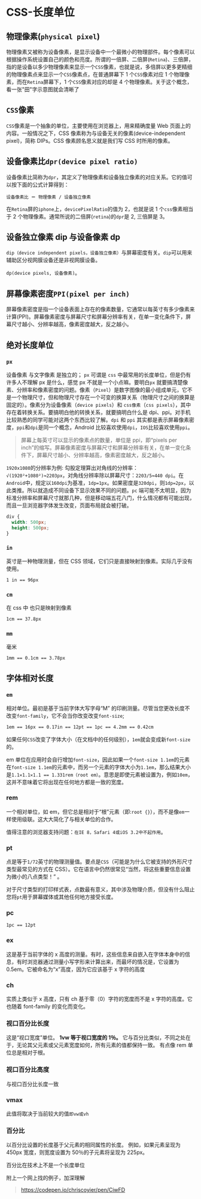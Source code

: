 # CSS-长度单位

## 物理像素(`physical pixel`)

物理像素又被称为设备像素，是显示设备中一个最微小的物理部件。每个像素可以根据操作系统设置自己的颜色和亮度。所谓的一倍屏、二倍屏(`Retina`)、三倍屏，指的是设备以多少物理像素来显示一个`CSS`像素，也就是说，多倍屏以更多更精细的物理像素点来显示一个`CSS`像素点，在普通屏幕下 1 个`CSS`像素对应 1 个物理像素，而在`Retina`屏幕下，1 个`CSS`像素对应的却是 4 个物理像素。关于这个概念，看一张"田"字示意图就会清晰了

## `CSS`像素

`CSS`像素是一个抽象的单位，主要使用在浏览器上，用来精确度量 Web 页面上的内容。一般情况之下，CSS 像素称为与设备无关的像素(device-independent pixel)，简称 DIPs。CSS 像素顾名思义就是我们写 CSS 时所用的像素。

## 设备像素比`dpr(device pixel ratio)`

设备像素比简称为`dpr`，其定义了物理像素和设备独立像素的对应关系。它的值可以按下面的公式计算得到：

`设备像素比 ＝ 物理像素 / 设备独立像素`

在`Retina`屏的`iphone`上，`devicePixelRatio`的值为 2，也就是说 1 个`css`像素相当于 2 个物理像素。通常所说的二倍屏(`retina`)的`dpr`是 2, 三倍屏是 3。

## 设备独立像素 dip 与设备像素 dp

`dip（device independent pixels，设备独立像素）`与屏幕密度有关。`dip`可以用来辅助区分视网膜设备还是非视网膜设备。

`dp(device pixels, 设备像素)`。

## 屏幕像素密度`PPI(pixel per inch)`

屏幕像素密度是指一个设备表面上存在的像素数量，它通常以每英寸有多少像素来计算(PPI)。屏幕像素密度与屏幕尺寸和屏幕分辨率有关，在单一变化条件下，屏幕尺寸越小、分辨率越高，像素密度越大，反之越小。

## 绝对长度单位

### `px`

设备像素 与文字像素 是独立的；
`px` 可谓是 `css` 中最常用的长度单位，但是仍有许多人不理解 px 是什么，感觉 px 不就是一个小点嘛。要明白`px` 就要搞清楚像素、分辨率和像素密度的问题。像素（`Pixel`）是数字图像的最小组成单元，它不是一个物理尺寸，但和物理尺寸存在一个可变的换算关系（物理尺寸之间的换算是固定的）。像素分为设备像素（`device pixels`）和 `css像素`（`css pixels`），其中存在着转换关系。要搞明白他的转换关系，就要搞明白什么是 dpi、ppi。对手机比较熟悉的同学可能对这两个东西比较了解。`dpi` 和 `ppi` 其实都是表示屏幕像素密度，`ppi`和`dpi`是同一个概念，Android 比较喜欢使用`dpi`，`IOS`比较喜欢使用`ppi`。

> 屏幕上每英寸可以显示的像素点的数量，单位是 ppi，即“pixels per inch”的缩写。屏幕像素密度与屏幕尺寸和屏幕分辨率有关，在单一变化条件下，屏幕尺寸越小、分辨率越高，像素密度越大，反之越小。

`1920x1080`的分辨率为例:
勾股定理算出对角线的分辨率：`√(1920²+1080²)≈2203px`，对角线分辨率除以屏幕尺寸：`2203/5≈440 dpi`。在`Android`中，规定以`160dpi`为基准，`1dp=1px`。如果密度是`320dpi`，则`1dp=2px`，以此类推。所以就造成不同设备下显示效果不同的问题。`pc` 端可能不太明显，因为标准分辨率和屏幕尺寸就那几种，但是移动端五花八门，什么情况都有可能出现，而且一旦浏览器字体发生改变，页面布局就会被打破。

```css
div {
  width: 500px;
  height: 500px;
}
```

### `in`

英寸是一种物理测量，但在 CSS 领域，它们只是直接映射到像素。实际几乎没有使用。

```bash
1 in == 96px
```

### `cm`

在 css 中 也只是映射到像素

```bash
1cm == 37.8px
```

### `mm`

毫米

```bash
1mm == 0.1cm == 3.78px
```

## 字体相对长度

### `em`

相对单位。最初是基于当前字体大写字母“M” 的印刷测量。尽管当您更改长度不改变`font-family`，它不会当你改变改变`font-size`;

```bash
1em == 16px == 0.17in == 12pt == 1pc == 4.2mm == 0.42cm
```

如果任何`CSS`改变了字体大小（在文档中的任何级别），`1em`就会变成新`font-size`的。

em 单位在应用时会自行增加`font-size`，因此如果一个`font-size 1.1em`的元素在`font-size 1.1em`的元素中，而另一个元素的字体大小为`1.1em`，那么结果大小是`1.1✕1.1✕1.1 == 1.331rem（root em）`。意思是即使元素被设置为，例如`10em`，这并不意味着它将出现在任何地方都是一致的宽度。

### rem

一个相对单位，如 em，但它总是相对于“根”元素（即:`root {}`），而不是像`em`一样使用级联。这大大简化了与相关单位的合作。

值得注意的浏览器支持问题：`在IE 8，Safari 4或iOS 3.2中不起作用`。

### pt

点是等于`1/72`英寸的物理测量值。要点是`CSS`（可能是为什么它被支持的外形尺寸类型最常见的方式在 CSS）。它在语言中仍然很常见“当然，将这些重要信息设置为微小的八点类型！” 。

对于尺寸类型的打印样式表，点数最有意义，其中涉及物理介质，但没有什么阻止您将`pt`用于屏幕媒体或其他任何地方接受长度。

### pc

`1pc == 12pt`

### ex

这是基于当前字体的 x 高度的测量。有时，这些信息来自嵌入在字体本身中的信息，有时浏览器通过测量小写字形来计算出来，而最坏的情况是，它设置为 0.5em。它被命名为“x”高度，因为它应该基于 x 字符的高度

### ch

实质上类似于 x 高度，只有 ch 基于零（0）字符的宽度而不是 x 字符的高度。它也随着 font-family 的变化而变化。

### 视口百分比长度

这是“视口宽度”单位。
**1vw 等于视口宽度的 1％。**
它与百分比类似，不同之处在于，无论其父元素或父元素宽度如何，所有元素的值都保持一致。
有点像 rem 单位总是相对于根。

### 视口百分比高度

与视口百分比长度一致

### vmax

此值将取决于当前较大的值`即vw或vh`

### 百分比

以百分比设置的长度基于父元素的相同属性的长度。
例如，如果元素呈现为 450px 宽度，则宽度设置为 50％的子元素将呈现为 225px。

百分比在技术上不是一个长度单位

附上一个网上找的例子，加深理解

> <https://codepen.io/chriscoyier/pen/CiwFD>
